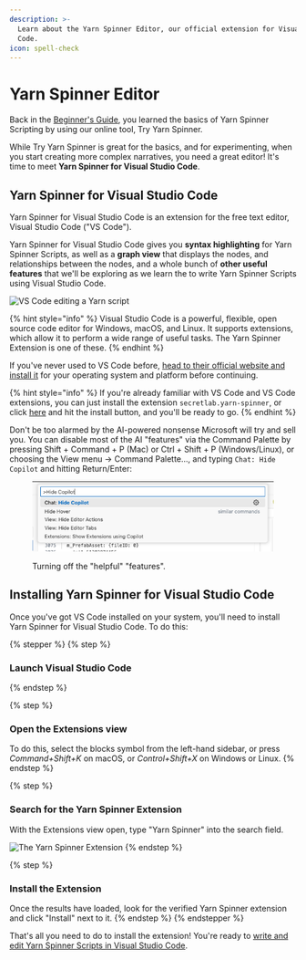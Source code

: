 ```yaml
---
description: >-
  Learn about the Yarn Spinner Editor, our official extension for Visual Studio
  Code.
icon: spell-check
---
```


# Yarn Spinner Editor

Back in the [Beginner's Guide](../../try-yarn-spinner.md), you learned the basics of Yarn Spinner Scripting by using our online tool, Try Yarn Spinner.&#x20;

While Try Yarn Spinner is great for the basics, and for experimenting, when you start creating more complex narratives, you need a great editor! It's time to meet **Yarn Spinner for Visual Studio Code**.

## Yarn Spinner for Visual Studio Code

Yarn Spinner for Visual Studio Code is an extension for the free text editor, Visual Studio Code ("VS Code").&#x20;

Yarn Spinner for Visual Studio Code gives you **syntax highlighting** for Yarn Spinner Scripts, as well as a **graph view** that displays the nodes, and relationships between the nodes, and a whole bunch of **other useful features** that we'll be exploring as we learn the to write Yarn Spinner Scripts using Visual Studio Code.

![VS Code editing a Yarn script](<../../.gitbook/assets/Screenshot 2023-12-14 at 2.23.45 pm (1).png>)

{% hint style="info" %}
Visual Studio Code is a powerful, flexible, open source code editor for Windows, macOS, and Linux. It supports extensions, which allow it to perform a wide range of useful tasks. The Yarn Spinner Extension is one of these.
{% endhint %}

If you've never used to VS Code before, [head to their official website and install it](https://code.visualstudio.com) for your operating system and platform before continuing.&#x20;

{% hint style="info" %}
If you're already familiar with VS Code and VS Code extensions, you can just install the extension `secretlab.yarn-spinner`, or click [here](vscode:extension/SecretLab.yarn-spinner) and hit the install button, and you'll be ready to go.
{% endhint %}

Don't be too alarmed by the AI-powered nonsense Microsoft will try and sell you. You can disable most of the AI "features" via the Command Palette by pressing Shift + Command + P (Mac) or Ctrl + Shift + P (Windows/Linux), or choosing the View menu -> Command Palette..., and typing `Chat: Hide Copilot` and hitting Return/Enter:

<figure><img src="../../.gitbook/assets/PNG image.png" alt=""><figcaption><p>Turning off the "helpful" "features".</p></figcaption></figure>

## Installing Yarn Spinner for Visual Studio Code

Once you've got VS Code installed on your system, you'll need to install Yarn Spinner for Visual Studio Code. To do this:

{% stepper %}
{% step %}
### **Launch** **Visual Studio Code**
{% endstep %}

{% step %}
### **Open the Extensions view**

To do this, select the blocks symbol from the left-hand sidebar, or press _Command+Shift+K_ on macOS, or _Control+Shift+X_ on Windows or Linux.
{% endstep %}

{% step %}
### **Search for the Yarn Spinner Extension**

With the Extensions view open, type "Yarn Spinner" into the search field.&#x20;

![The Yarn Spinner Extension](<../../.gitbook/assets/Screenshot 2025-05-15 at 11.48.49 am.png>)
{% endstep %}

{% step %}
### **Install the Extension**

Once the results have loaded, look for the verified Yarn Spinner extension and click "Install" next to it.
{% endstep %}
{% endstepper %}

That's all you need to do to install the extension! You're ready to [write and edit Yarn Spinner Scripts in Visual Studio Code](writing-yarn-in-vs-code.md).
